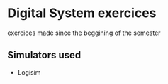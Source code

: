 # Digital System exercices

exercices made since the beggining of the semester

## Simulators used

- Logisim
